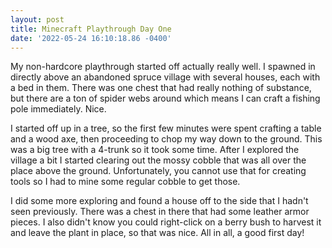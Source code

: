 ```yaml
--- 
layout: post 
title: Minecraft Playthrough Day One 
date: '2022-05-24 16:10:18.86 -0400' 
--- 
```

My non-hardcore playthrough started off actually really well. I spawned in directly above an abandoned spruce 
village with several houses, each with a bed in them. There was one chest that had really nothing of substance, 
but there are a ton of spider webs around which means I can craft a fishing pole immediately. Nice. 

I started off up in a tree, so the first few minutes were spent crafting a table and a wood axe, then proceeding 
to chop my way down to the ground. This was a big tree with a 4-trunk so it took some time. After I explored the 
village a bit I started clearing out the mossy cobble that was all over the place above the ground. 
Unfortunately, you cannot use that for creating tools so I had to mine some regular cobble to get those. 

I did some more exploring and found a house off to the side that I hadn't seen previously. There was a chest in 
there that had some leather armor pieces. I also didn't know you could right-click on a berry bush to harvest it 
and leave the plant in place, so that was nice. All in all, a good first day!
